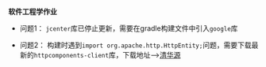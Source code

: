 **软件工程学作业**

- 问题1：
    ```jcenter```库已停止更新，需要在gradle构建文件中引入```google```库

- 问题2：
    构建时遇到```import org.apache.http.HttpEntity;```问题，需要下载最新的```httpcomponents-client```库，下载地址-->[清华源](https://mirrors.tuna.tsinghua.edu.cn/apache/httpcomponents/httpclient/binary)
